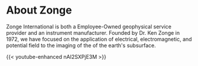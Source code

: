 # About Zonge

Zonge International is both a Employee-Owned geophysical service provider and an instrument manufacturer. Founded by Dr. Ken Zonge in 1972, we have focused on the application of electrical, electromagnetic, and potential field to the imaging of the of the earth's subsurface.

{{< youtube-enhanced nAI2SXPjE3M >}}
